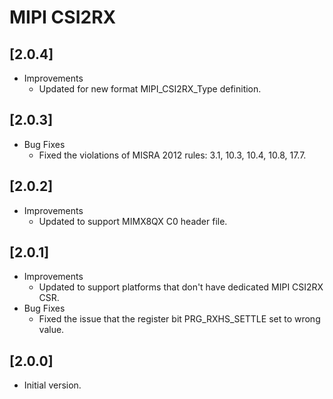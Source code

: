 # MIPI CSI2RX

## [2.0.4]

- Improvements
  - Updated for new format MIPI_CSI2RX_Type definition.

## [2.0.3]

- Bug Fixes
  - Fixed the violations of MISRA 2012 rules: 3.1, 10.3, 10.4, 10.8, 17.7.

## [2.0.2]

- Improvements
  - Updated to support MIMX8QX C0 header file.

## [2.0.1]

- Improvements
  - Updated to support platforms that don't have dedicated MIPI CSI2RX CSR.
- Bug Fixes
  - Fixed the issue that the register bit PRG_RXHS_SETTLE set to wrong value.

## [2.0.0]

- Initial version.
